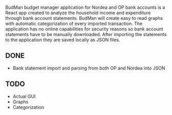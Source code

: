 BudMan budget manager application for Nordea and OP bank accounts is a React app created to analyze the household income and expenditure through bank account statements. BudMan will create easy to read graphs with automatic categorization of every imported transaction. The application has no online capabilities for security reasons so bank account statements have to be manually downloaded. After importing the statements to the application they are saved locally as JSON files.

## DONE

- Bank statement import and parsing from both OP and Nordea into JSON

## TODO

- Actual GUI
- Graphs
- Categorization
